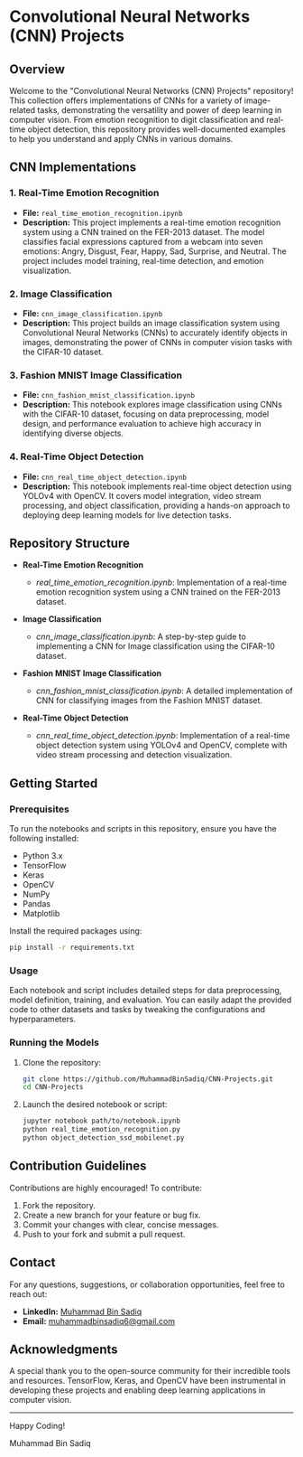# Convolutional Neural Networks (CNN) Projects

## Overview
Welcome to the "Convolutional Neural Networks (CNN) Projects" repository! This collection offers implementations of CNNs for a variety of image-related tasks, demonstrating the versatility and power of deep learning in computer vision. From emotion recognition to digit classification and real-time object detection, this repository provides well-documented examples to help you understand and apply CNNs in various domains.

## CNN Implementations

### 1. Real-Time Emotion Recognition
- **File:** `real_time_emotion_recognition.ipynb`
- **Description:** This project implements a real-time emotion recognition system using a CNN trained on the FER-2013 dataset. The model classifies facial expressions captured from a webcam into seven emotions: Angry, Disgust, Fear, Happy, Sad, Surprise, and Neutral. The project includes model training, real-time detection, and emotion visualization.

### 2. Image Classification
- **File:** `cnn_image_classification.ipynb`
- **Description:** This project builds an image classification system using Convolutional Neural Networks (CNNs) to accurately identify objects in images, demonstrating the power of CNNs in computer vision tasks with the CIFAR-10 dataset.

### 3. Fashion MNIST Image Classification
- **File:** `cnn_fashion_mnist_classification.ipynb`
- **Description:** This notebook explores image classification using CNNs with the CIFAR-10 dataset, focusing on data preprocessing, model design, and performance evaluation to achieve high accuracy in identifying diverse objects.

### 4. Real-Time Object Detection
- **File:** `cnn_real_time_object_detection.ipynb`
- **Description:** This notebook implements real-time object detection using YOLOv4 with OpenCV. It covers model integration, video stream processing, and object classification, providing a hands-on approach to deploying deep learning models for live detection tasks.

## Repository Structure

- **Real-Time Emotion Recognition**
  - *real_time_emotion_recognition.ipynb*: Implementation of a real-time emotion recognition system using a CNN trained on the FER-2013 dataset.

- **Image Classification**
  - *cnn_image_classification.ipynb*: A step-by-step guide to implementing a CNN for Image classification using the CIFAR-10 dataset.
  
- **Fashion MNIST Image Classification**
  - *cnn_fashion_mnist_classification.ipynb*: A detailed implementation of CNN for classifying images from the Fashion MNIST dataset.

- **Real-Time Object Detection**
  - *cnn_real_time_object_detection.ipynb*: Implementation of a real-time object detection system using YOLOv4 and OpenCV, complete with video stream processing and detection visualization.

## Getting Started

### Prerequisites
To run the notebooks and scripts in this repository, ensure you have the following installed:
- Python 3.x
- TensorFlow
- Keras
- OpenCV
- NumPy
- Pandas
- Matplotlib

Install the required packages using:
```bash
pip install -r requirements.txt
```

### Usage
Each notebook and script includes detailed steps for data preprocessing, model definition, training, and evaluation. You can easily adapt the provided code to other datasets and tasks by tweaking the configurations and hyperparameters.

### Running the Models
1. Clone the repository:
    ```bash
    git clone https://github.com/MuhammadBinSadiq/CNN-Projects.git
    cd CNN-Projects
    ```

2. Launch the desired notebook or script:
    ```bash
    jupyter notebook path/to/notebook.ipynb
    python real_time_emotion_recognition.py
    python object_detection_ssd_mobilenet.py
    ```

## Contribution Guidelines
Contributions are highly encouraged! To contribute:
1. Fork the repository.
2. Create a new branch for your feature or bug fix.
3. Commit your changes with clear, concise messages.
4. Push to your fork and submit a pull request.

## Contact

For any questions, suggestions, or collaboration opportunities, feel free to reach out:

* **LinkedIn:** [Muhammad Bin Sadiq](https://www.linkedin.com/in/iammuhammadbinsadiq/)
* **Email:** muhammadbinsadiq6@gmail.com

## Acknowledgments
A special thank you to the open-source community for their incredible tools and resources. TensorFlow, Keras, and OpenCV have been instrumental in developing these projects and enabling deep learning applications in computer vision.

---

Happy Coding!

Muhammad Bin Sadiq
